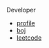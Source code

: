 Developer

- [profile](https://github.com/h-spear/)
- [boj](https://www.acmicpc.net/user/ki9014/)
- [leetcode](https://leetcode.com/h-spear/)
